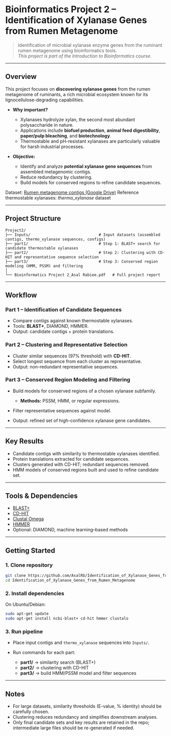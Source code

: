 # Bioinformatics Project 2 – Identification of Xylanase Genes from Rumen Metagenome

> Identification of microbial xylanase enzyme genes from the ruminant rumen metagenome using bioinformatics tools.<br>
> *This project is part of the Introduction to Bioinformatics course.*

---

## Overview

This project focuses on **discovering xylanase genes** from the rumen metagenome of ruminants, a rich microbial ecosystem known for its lignocellulose-degrading capabilities.

* **Why important?**

  * Xylanases hydrolyze xylan, the second most abundant polysaccharide in nature.
  * Applications include **biofuel production**, **animal feed digestibility**, **paper/pulp bleaching**, and **biotechnology**.
  * Thermostable and pH-resistant xylanases are particularly valuable for harsh industrial processes.

* **Objective:**

  * Identify and analyze **potential xylanase gene sequences** from assembled metagenomic contigs.
  * Reduce redundancy by clustering.
  * Build models for conserved regions to refine candidate sequences.

Dataset: [Rumen metagenome contigs (Google Drive)](https://drive.google.com/file/d/1jceyusHkaS5QXm23fFzvJlaa-fAnuNvY/view?usp=sharing)
Reference thermostable xylanases: *thermo\_xylanase* dataset

---

## Project Structure

```
Project2/
├── Inputs/                              # Input datasets (assembled contigs, thermo_xylanase sequences, configs)
├── part1/                               # Step 1: BLAST+ search for candidate thermostable xylanases
├── part2/                               # Step 2: Clustering with CD-HIT and representative sequence selection
├── part3/                               # Step 3: Conserved region modeling (HMM, PSSM) and filtering
│
└── Bioinformatics Project 2_Asal Rabiee.pdf   # Full project report
```

---

## Workflow

### Part 1 – Identification of Candidate Sequences

* Compare contigs against known thermostable xylanases.
* Tools: **BLAST+**, DIAMOND, HMMER.
* Output: candidate contigs + protein translations.

### Part 2 – Clustering and Representative Selection

* Cluster similar sequences (97% threshold) with **CD-HIT**.
* Select longest sequence from each cluster as representative.
* Output: non-redundant representative sequences.

### Part 3 – Conserved Region Modeling and Filtering

* Build models for conserved regions of a chosen xylanase subfamily.

  * **Methods:** PSSM, HMM, or regular expressions.
* Filter representative sequences against model.
* Output: refined set of high-confidence xylanase gene candidates.

---

## Key Results

* Candidate contigs with similarity to thermostable xylanases identified.
* Protein translations extracted for candidate sequences.
* Clusters generated with CD-HIT; redundant sequences removed.
* HMM models of conserved regions built and used to refine candidate set.

---

## Tools & Dependencies

* [BLAST+](https://blast.ncbi.nlm.nih.gov/doc/blast-help/downloadblastdata.html#downloadblastdata)
* [CD-HIT](https://github.com/weizhongli/cdhit/releases)
* [Clustal Omega](http://www.clustal.org/omega/)
* [HMMER](http://hmmer.org/)
* Optional: DIAMOND, machine learning–based methods

---

## Getting Started

### 1. Clone repository

```bash
git clone https://github.com/AsalRb/Identification_of_Xylanase_Genes_from_Rumen_Metagenome.git
cd Identification_of_Xylanase_Genes_from_Rumen_Metagenome
```

### 2. Install dependencies

On Ubuntu/Debian:

```bash
sudo apt-get update
sudo apt-get install ncbi-blast+ cd-hit hmmer clustalo
```

### 3. Run pipeline

* Place input contigs and `thermo_xylanase` sequences into `Inputs/`.
* Run commands for each part:

  * **part1/** → similarity search (BLAST+)
  * **part2/** → clustering with CD-HIT
  * **part3/** → build HMM/PSSM model and filter sequences

---

## Notes

* For large datasets, similarity thresholds (E-value, % identity) should be carefully chosen.
* Clustering reduces redundancy and simplifies downstream analyses.
* Only final candidate sets and key results are retained in the repo; intermediate large files should be re-generated if needed.

